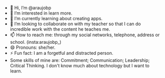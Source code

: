 - 👋 Hi, I’m @araujobp
- 👀 I’m interested in learn more. 
- 🌱 I’m currently learning about creating apps. 
- 💞️ I’m looking to collaborate on with my teacher so that I can do incredible work with the content he teaches me. 
- 📫 How to reach me: through my social networks, telephone, address or school. (insta:araujobp_) 
- 😄 Pronouns: she/her. 
- ⚡ Fun fact: I am a forgetful and distracted person.
- Some skills of mine are:
Commitment; 
Communication; 
Leadership; 
Critical Thinking. 
I don't know much about technology but I want to learn. 
<!---
araujobp/araujobp is a ✨ special ✨ repository because its `README.md` (this file) appears on your GitHub profile.
You can click the Preview link to take a look at your changes.
--->
